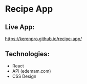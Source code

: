 # Recipe App

## Live App:
https://kerenpro.github.io/recipe-app/

## Technologies:
* React
* API (edemam.com)
* CSS Design
